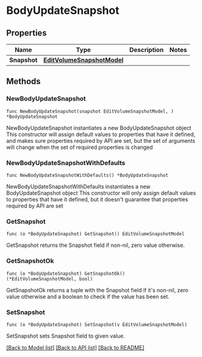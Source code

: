# BodyUpdateSnapshot

## Properties

Name | Type | Description | Notes
------------ | ------------- | ------------- | -------------
**Snapshot** | [**EditVolumeSnapshotModel**](EditVolumeSnapshotModel.md) |  | 

## Methods

### NewBodyUpdateSnapshot

`func NewBodyUpdateSnapshot(snapshot EditVolumeSnapshotModel, ) *BodyUpdateSnapshot`

NewBodyUpdateSnapshot instantiates a new BodyUpdateSnapshot object
This constructor will assign default values to properties that have it defined,
and makes sure properties required by API are set, but the set of arguments
will change when the set of required properties is changed

### NewBodyUpdateSnapshotWithDefaults

`func NewBodyUpdateSnapshotWithDefaults() *BodyUpdateSnapshot`

NewBodyUpdateSnapshotWithDefaults instantiates a new BodyUpdateSnapshot object
This constructor will only assign default values to properties that have it defined,
but it doesn't guarantee that properties required by API are set

### GetSnapshot

`func (o *BodyUpdateSnapshot) GetSnapshot() EditVolumeSnapshotModel`

GetSnapshot returns the Snapshot field if non-nil, zero value otherwise.

### GetSnapshotOk

`func (o *BodyUpdateSnapshot) GetSnapshotOk() (*EditVolumeSnapshotModel, bool)`

GetSnapshotOk returns a tuple with the Snapshot field if it's non-nil, zero value otherwise
and a boolean to check if the value has been set.

### SetSnapshot

`func (o *BodyUpdateSnapshot) SetSnapshot(v EditVolumeSnapshotModel)`

SetSnapshot sets Snapshot field to given value.



[[Back to Model list]](../README.md#documentation-for-models) [[Back to API list]](../README.md#documentation-for-api-endpoints) [[Back to README]](../README.md)


